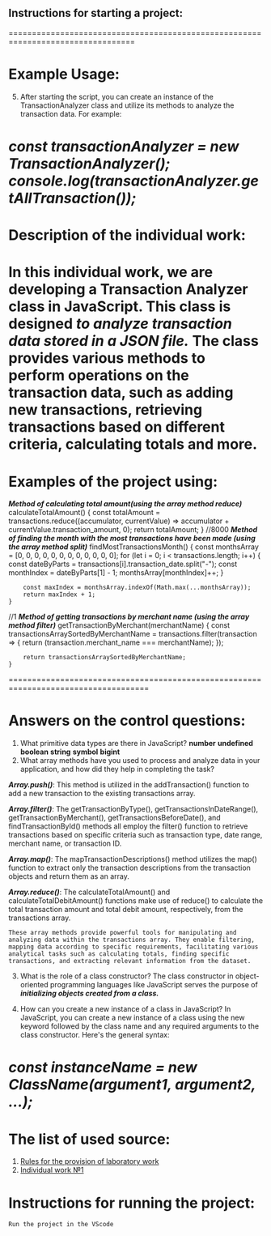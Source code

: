 ## Instructions for starting a project:

=================================================================================
# Example Usage:
5. After starting the script, you can create an instance of the TransactionAnalyzer class and utilize its methods to analyze the transaction data. For example:

***const transactionAnalyzer = new TransactionAnalyzer();***
***console.log(transactionAnalyzer.getAllTransaction());***
====================================================================================
# Description of the individual work:
In this individual work, we are developing a Transaction Analyzer class in JavaScript. This class is designed ***to analyze transaction data stored in a JSON file.*** The class provides various methods to perform operations on the transaction data, such as adding new transactions, retrieving transactions based on different criteria, calculating totals and more.
====================================================================================
# Examples of the project using: 
***Method of calculating total amount(using the array method reduce)***
calculateTotalAmount() {
        const totalAmount = transactions.reduce((accumulator, currentValue) => accumulator + currentValue.transaction_amount, 0);
        return totalAmount;
    }
//8000
***Method of finding the month with the most transactions have been made (using the array method split)***
findMostTransactionsMonth() {
        const monthsArray = [0, 0, 0, 0, 0, 0, 0, 0, 0, 0, 0, 0];
        for (let i = 0; i < transactions.length; i++) {
            const dateByParts = transactions[i].transaction_date.split("-");
            const monthIndex = dateByParts[1] - 1;
            monthsArray[monthIndex]++;
        }

        const maxIndex = monthsArray.indexOf(Math.max(...monthsArray));
        return maxIndex + 1;
    }
//1
***Method of getting transactions by merchant name (using the array method filter)***
getTransactionByMerchant(merchantName) {
        const transactionsArraySortedByMerchantName = transactions.filter(transaction => {
            return (transaction.merchant_name === merchantName);
        });

        return transactionsArraySortedByMerchantName;
    }
====================================================================================
# Answers on the control questions:
1. What primitive data types are there in JavaScript?
   **number**
    **undefined**
    **boolean**
   **string**
    **symbol**
    **bigint**
2. What array methods have you used to process and analyze data in your application, and how did they help in completing the task?

 ***Array.push()***: This method is utilized in the addTransaction() function to add a new transaction to the existing transactions array.

***Array.filter()***: The getTransactionByType(), getTransactionsInDateRange(), getTransactionByMerchant(), getTransactionsBeforeDate(), and findTransactionById() methods all employ the filter() function to retrieve transactions based on specific criteria such as transaction type, date range, merchant name, or transaction ID.

***Array.map()***: The mapTransactionDescriptions() method utilizes the map() function to extract only the transaction descriptions from the transaction objects and return them as an array.

***Array.reduce()***: The calculateTotalAmount() and calculateTotalDebitAmount() functions make use of reduce() to calculate the total transaction amount and total debit amount, respectively, from the transactions array.

`These array methods provide powerful tools for manipulating and analyzing data within the transactions array. They enable filtering, mapping data according to specific requirements, facilitating various analytical tasks such as calculating totals, finding specific transactions, and extracting relevant information from the dataset.`

3. What is the role of a class constructor?
The class constructor in object-oriented programming languages like JavaScript serves the purpose of ***initializing objects created from a class.*** 

4. How can you create a new instance of a class in JavaScript?
In JavaScript, you can create a new instance of a class using the new keyword followed by the class name and any required arguments to the class constructor. Here's the general syntax:

***const instanceName = new ClassName(argument1, argument2, ...);***
========================================================================================
# The list of used source:
1. [Rules for the provision of laboratory work](https://github.com/MSU-Courses/javascript_typescript/blob/main/lab/lab_guidelines.md)
2. [Individual work №1](https://github.com/MSU-Courses/javascript_typescript/blob/main/lab/LI1/JS01.md)

# Instructions for running the project:
`Run the project in the VScode`
